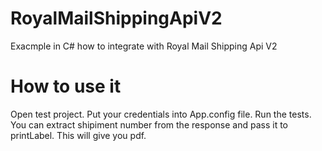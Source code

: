 # RoyalMailShippingApiV2
Exacmple in C# how to integrate with Royal Mail Shipping Api V2
# How to use it
Open test project. Put your credentials into App.config file.
Run the tests. You can extract shipiment number from the response and pass it to printLabel. This will give you pdf.
